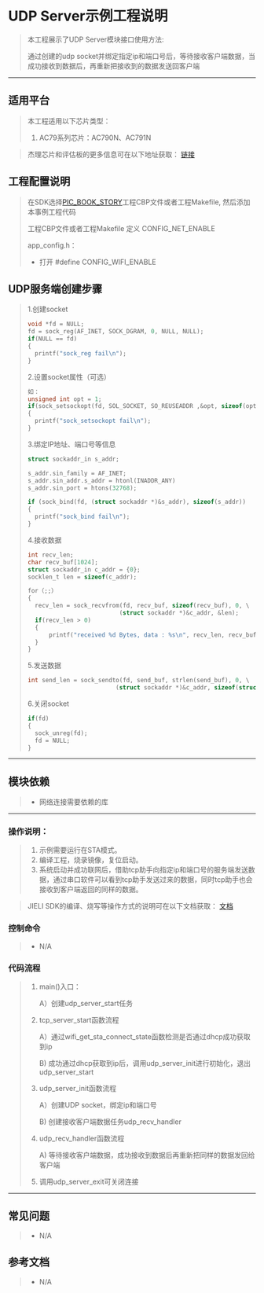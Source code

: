 ﻿# UDP Server示例工程说明

> 本工程展示了UDP Server模块接口使用方法:
>
> 通过创建的udp socket并绑定指定ip和端口号后，等待接收客户端数据，当成功接收到数据后，再重新把接收到的数据发送回客户端

---

## 适用平台

> 本工程适用以下芯片类型：
>
> 1. AC79系列芯片：AC790N、AC791N

> 杰理芯片和评估板的更多信息可在以下地址获取：
> [链接](https://shop321455197.taobao.com/?spm=a230r.7195193.1997079397.2.2a6d391d3n5udo)

## 工程配置说明

> 在SDK选择[PIC_BOOK_STORY](../../../../../../apps/wifi_story_machine/board)工程CBP文件或者工程Makefile, 然后添加本事例工程代码
>
> 工程CBP文件或者工程Makefile 定义 CONFIG_NET_ENABLE
>
> app_config.h：
>
> * 打开 #define CONFIG_WIFI_ENABLE

## UDP服务端创建步骤

> 1.创建socket
>
> ```c
> void *fd = NULL;
> fd = sock_reg(AF_INET, SOCK_DGRAM, 0, NULL, NULL);
> if(NULL == fd)
> {
> 	printf("sock_reg fail\n");
> }
> ```
>
> 2.设置socket属性（可选）
>
> ```c
> 如：
> unsigned int opt = 1;
> if(sock_setsockopt(fd, SOL_SOCKET, SO_REUSEADDR ,&opt, sizeof(opt)) < 0)
> {
> 	printf("sock_setsockopt fail\n");
> }
> ```
>
> 3.绑定IP地址、端口号等信息
>
> ```c
> struct sockaddr_in s_addr;
> 
> s_addr.sin_family = AF_INET;
> s_addr.sin_addr.s_addr = htonl(INADDR_ANY)
> s_addr.sin_port = htons(32768);
> 
> if (sock_bind(fd, (struct sockaddr *)&s_addr), sizeof(s_addr))
> {
> 	printf("sock_bind fail\n");
> }
> ```
>
> 4.接收数据
>
> ```c
> int recv_len;
> char recv_buf[1024];
> struct sockaddr_in c_addr = {0};
> socklen_t len = sizeof(c_addr);
> 
> for（;;）
> {
> 	recv_len = sock_recvfrom(fd, recv_buf, sizeof(recv_buf), 0, \
> 	  						(struct sockaddr *)&c_addr, &len);
> 	if(recv_len > 0)
> 	{
> 		printf("received %d Bytes, data : %s\n", recv_len, recv_buf);
> 	}
> }
> ```
>
> 5.发送数据
>
> ```c
> int send_len = sock_sendto(fd, send_buf, strlen(send_buf), 0, \
> 						   (struct sockaddr *)&c_addr, sizeof(struct sockaddr_in));
> ```
>
> 6.关闭socket
>
> ```c
> if(fd)
> {
> 	sock_unreg(fd);
> 	fd = NULL;
> }
> ```

---



## 模块依赖

> * 网络连接需要依赖的库

---



### 操作说明：

> 1. 示例需要运行在STA模式。
> 2. 编译工程，烧录镜像，复位启动。
> 3. 系统启动并成功联网后，借助tcp助手向指定ip和端口号的服务端发送数据，通过串口软件可以看到tcp助手发送过来的数据，同时tcp助手也会接收到客户端返回的同样的数据。

> JIELI SDK的编译、烧写等操作方式的说明可在以下文档获取：
> [文档](/doc/stuff/usb%20updater.pdf)

### 控制命令

> * N/A

### 代码流程

> 1. main()入口：
>
>    A）创建udp_server_start任务
>
> 2. tcp_server_start函数流程
>
>     A）通过wifi_get_sta_connect_state函数检测是否通过dhcp成功获取到ip
>
>     B)  成功通过dhcp获取到ip后，调用udp_server_init进行初始化，退出udp_server_start
>
> 3. udp_server_init函数流程
>
>     A）创建UDP socket，绑定ip和端口号
>
>     B)   创建接收客户端数据任务udp_recv_handler
>
> 4. udp_recv_handler函数流程
>
>     A)  等待接收客户端数据，成功接收到数据后再重新把同样的数据发回给客户端
>
> 5. 调用udp_server_exit可关闭连接
---

## 常见问题

> * N/A

## 参考文档

> * N/A